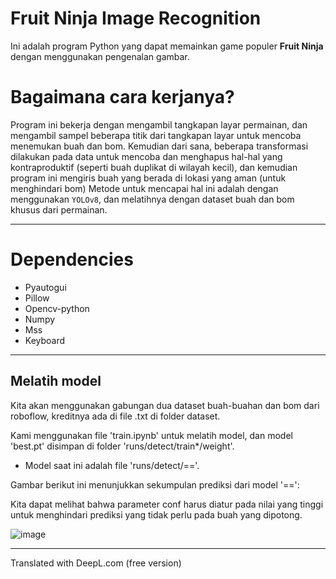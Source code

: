 # Fruit Ninja Image Recognition
Ini adalah program Python yang dapat memainkan game populer **Fruit Ninja** dengan menggunakan pengenalan gambar.

# Bagaimana cara kerjanya?
Program ini bekerja dengan mengambil tangkapan layar permainan, dan mengambil sampel beberapa titik dari tangkapan layar untuk mencoba menemukan buah dan bom. Kemudian dari sana, beberapa transformasi dilakukan pada data untuk mencoba dan menghapus hal-hal yang kontraproduktif (seperti buah duplikat di wilayah kecil), dan kemudian program ini mengiris buah yang berada di lokasi yang aman (untuk menghindari bom) Metode untuk mencapai hal ini adalah dengan menggunakan `YOLOv8`, dan melatihnya dengan dataset buah dan bom khusus dari permainan.

------------------------

# Dependencies

- Pyautogui
- Pillow
- Opencv-python
- Numpy
- Mss
- Keyboard
------------------------

## Melatih model

Kita akan menggunakan gabungan dua dataset buah-buahan dan bom dari roboflow, kreditnya ada di file .txt di folder dataset.

Kami menggunakan file 'train.ipynb' untuk melatih model, dan model 'best.pt' disimpan di folder 'runs/detect/train*/weight'.
 - Model saat ini adalah file 'runs/detect/=='.

Gambar berikut ini menunjukkan sekumpulan prediksi dari model '==':

<!-- ![image](runs/detect/train232/val_batch2_pred.jpg) -->

Kita dapat melihat bahwa parameter conf harus diatur pada nilai yang tinggi untuk menghindari prediksi yang tidak perlu pada buah yang dipotong.

![image](git_images/gameplay_short_best3.gif)

------------------------

Translated with DeepL.com (free version)